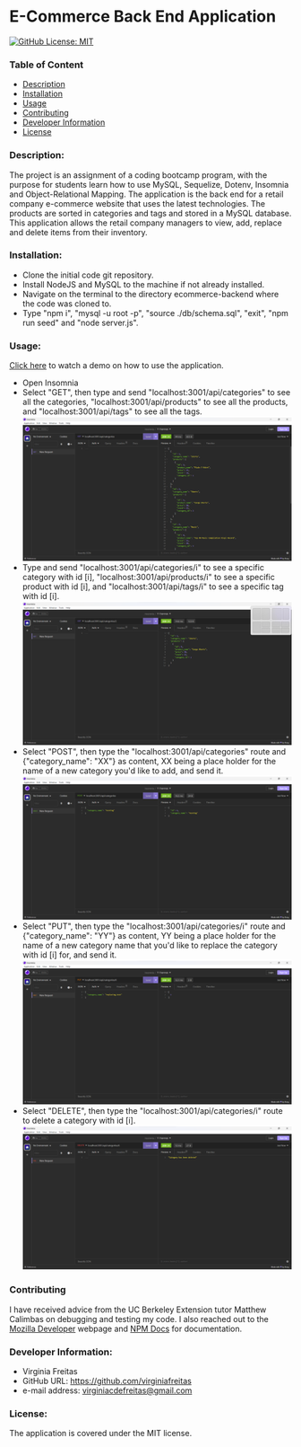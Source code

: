 # E-Commerce Back End Application
  [![GitHub License: MIT](https://img.shields.io/badge/License-MIT-blue.svg)](https://opensource.org/licenses/MIT)

  ### Table of Content
  * [Description](#description)
  * [Installation](#installation)
  * [Usage](#usage)
  * [Contributing](#contributing)
  * [Developer Information](#developer-information)
  * [License](#license)

  ### Description:
  The project is an assignment of a coding bootcamp program, with the purpose for students learn how to use MySQL, Sequelize, Dotenv, Insomnia and Object-Relational Mapping. The application is the back end for a retail company e-commerce website that uses the latest technologies. The products are sorted in categories and tags and stored in a MySQL database. This application allows the retail company managers to view, add, replace and delete items from their inventory.

  ### Installation:
  - Clone the initial code git repository.
  - Install NodeJS and MySQL to the machine if not already installed.
  - Navigate on the terminal to the directory ecommerce-backend where the code was cloned to.
  - Type "npm i", "mysql -u root -p", "source ./db/schema.sql", "exit", "npm run seed" and "node server.js".

  ### Usage:
  [Click here](https://drive.google.com/file/d/1SziOteutDfpBEBJGke5inlRudJNPsTX-/view) to watch a demo on how to use the application. 
  - Open Insomnia
  - Select "GET", then type and send "localhost:3001/api/categories" to see all the categories, "localhost:3001/api/products" to see all the products, and "localhost:3001/api/tags" to see all the tags. 
  ![screenshot](./Assets/categories_get.png)
  - Type and send "localhost:3001/api/categories/i" to see a specific category with id [i], "localhost:3001/api/products/i" to see a specific product with id [i], and "localhost:3001/api/tags/i" to see a specific tag with id [i].
  ![screenshot](./Assets/specific_category_get.png)
  - Select "POST", then type the "localhost:3001/api/categories" route and {"category_name": "XX"} as content, XX being a place holder for the name of a new category you'd like to add, and send it.
  ![screenshot](./Assets/category_post.png)
  - Select "PUT", then type the "localhost:3001/api/categories/i" route and {"category_name": "YY"} as content, YY being a place holder for the name of a new category name that you'd like to replace the category with id [i] for, and send it.
  ![screenshot](./Assets/category_put.png)
  - Select "DELETE", then type the "localhost:3001/api/categories/i" route to delete a category with id [i].
  ![screenshot](./assets/category_delete.png)

  ### Contributing
  I have received advice from the UC Berkeley Extension tutor Matthew Calimbas on debugging and testing my code. I also reached out to the [Mozilla Developer](https://developer.mozilla.org/en-US/) webpage and [NPM Docs](https://docs.npmjs.com/) for documentation.

  ### Developer Information:
  - Virginia Freitas
  - GitHub URL: https://github.com/virginiafreitas
  - e-mail address: virginiacdefreitas@gmail.com

  ### License:
  The application is covered under the MIT license.
  
